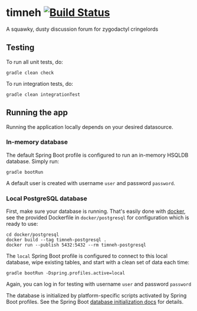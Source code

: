 # timneh [![Build Status](https://travis-ci.org/lhanson/timneh.svg?branch=master)](https://travis-ci.org/lhanson/timneh)
A squawky, dusty discussion forum for zygodactyl cringelords

## Testing

To run all unit tests, do:

    gradle clean check

To run integration tests, do:

    gradle clean integrationTest

## Running the app

Running the application locally depends on your desired datasource.

### In-memory database

The default Spring Boot profile is configured to run an in-memory HSQLDB database. Simply run:

    gradle bootRun

A default user is created with username `user` and password `password`.

### Local PostgreSQL database

First, make sure your database is running. That's easily done with [docker](https://www.docker.com/),
see the provided Dockerfile in `docker/postgresql` for configuration which is ready to use:

    cd docker/postgresql
    docker build --tag timneh-postgresql .
    docker run --publish 5432:5432 --rm timneh-postgresql

The `local` Spring Boot profile is configured to connect to this local database, wipe existing tables, and start with a clean set of data each time:

    gradle bootRun -Dspring.profiles.active=local

Again, you can log in for testing with username `user` and password `password`

The database is initialized by platform-specific scripts activated by Spring Boot profiles.
See the Spring Boot [database initialization docs](http://docs.spring.io/spring-boot/docs/current/reference/html/howto-database-initialization.html#howto-initialize-a-database-using-spring-jdbc) for details.
